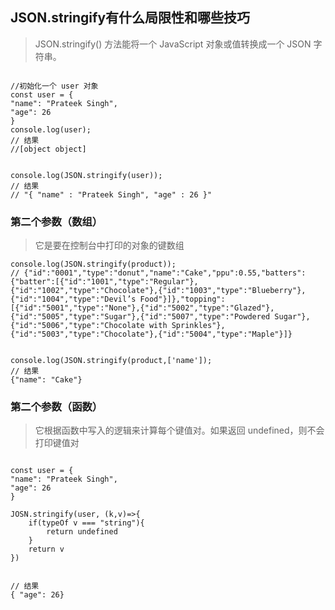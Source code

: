 ## JSON.stringify有什么局限性和哪些技巧

> JSON.stringify() 方法能将一个 JavaScript 对象或值转换成一个 JSON 字符串。

```

//初始化一个 user 对象
const user = {
"name": "Prateek Singh",
"age": 26
}
console.log(user);
// 结果
//[object object]


console.log(JSON.stringify(user));
// 结果
// "{ "name" : "Prateek Singh", "age" : 26 }"

```


### 第二个参数（数组）
> 它是要在控制台中打印的对象的键数组


```
console.log(JSON.stringify(product));
// {"id":"0001","type":"donut","name":"Cake","ppu":0.55,"batters":{"batter":[{"id":"1001","type":"Regular"},{"id":"1002","type":"Chocolate"},{"id":"1003","type":"Blueberry"},{"id":"1004","type":"Devil’s Food"}]},"topping":[{"id":"5001","type":"None"},{"id":"5002","type":"Glazed"},{"id":"5005","type":"Sugar"},{"id":"5007","type":"Powdered Sugar"},{"id":"5006","type":"Chocolate with Sprinkles"},{"id":"5003","type":"Chocolate"},{"id":"5004","type":"Maple"}]}


console.log(JSON.stringify(product,['name']);
// 结果
{"name": "Cake"}

```

### 第二个参数（函数）
> 它根据函数中写入的逻辑来计算每个键值对。如果返回 undefined，则不会打印键值对

```

const user = {
"name": "Prateek Singh",
"age": 26
}

JOSN.stringify(user, (k,v)=>{
    if(typeOf v === "string"){
        return undefined
    }
    return v
})


// 结果
{ "age": 26}

```